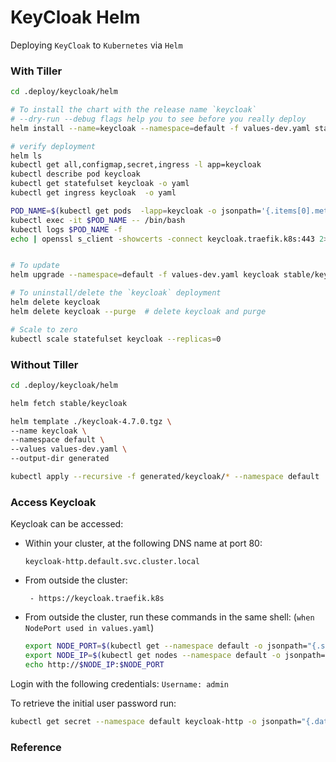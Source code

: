 # KeyCloak Helm

Deploying `KeyCloak` to `Kubernetes` via `Helm`

### With Tiller

```bash
cd .deploy/keycloak/helm

# To install the chart with the release name `keycloak`
# --dry-run --debug flags help you to see before you really deploy
helm install --name=keycloak --namespace=default -f values-dev.yaml stable/keycloak

# verify deployment
helm ls
kubectl get all,configmap,secret,ingress -l app=keycloak
kubectl describe pod keycloak
kubectl get statefulset keycloak -o yaml
kubectl get ingress keycloak  -o yaml

POD_NAME=$(kubectl get pods  -lapp=keycloak -o jsonpath='{.items[0].metadata.name}')
kubectl exec -it $POD_NAME -- /bin/bash
kubectl logs $POD_NAME -f
echo | openssl s_client -showcerts -connect keycloak.traefik.k8s:443 2>/dev/null


# To update
helm upgrade --namespace=default -f values-dev.yaml keycloak stable/keycloak

# To uninstall/delete the `keycloak` deployment
helm delete keycloak
helm delete keycloak --purge  # delete keycloak and purge

# Scale to zero
kubectl scale statefulset keycloak --replicas=0
```

### Without Tiller

```bash
cd .deploy/keycloak/helm

helm fetch stable/keycloak

helm template ./keycloak-4.7.0.tgz \
--name keycloak \
--namespace default \
--values values-dev.yaml \
--output-dir generated

kubectl apply --recursive -f generated/keycloak/* --namespace default
```

### Access Keycloak

Keycloak can be accessed:

- Within your cluster, at the following DNS name at port 80:

  ```
  keycloak-http.default.svc.cluster.local
  ```

- From outside the cluster:

  ```
   - https://keycloak.traefik.k8s
  ```

- From outside the cluster, run these commands in the same shell: (`when NodePort used in values.yaml`)

  ```bash
  export NODE_PORT=$(kubectl get --namespace default -o jsonpath="{.spec.ports[0].nodePort}" services keycloak-http)
  export NODE_IP=$(kubectl get nodes --namespace default -o jsonpath="{.items[0].status.addresses[0].address}")
  echo http://$NODE_IP:$NODE_PORT
  ```

Login with the following credentials:
`Username: admin`

To retrieve the initial user password run:

```bash
kubectl get secret --namespace default keycloak-http -o jsonpath="{.data.password}" | base64 --decode; echo
```

### Reference
